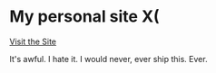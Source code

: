 # My personal site X(

[Visit the Site](https://doggies-galore.github.io/dg.github.io/)

It's awful. I hate it. I would never, ever ship this. Ever.
